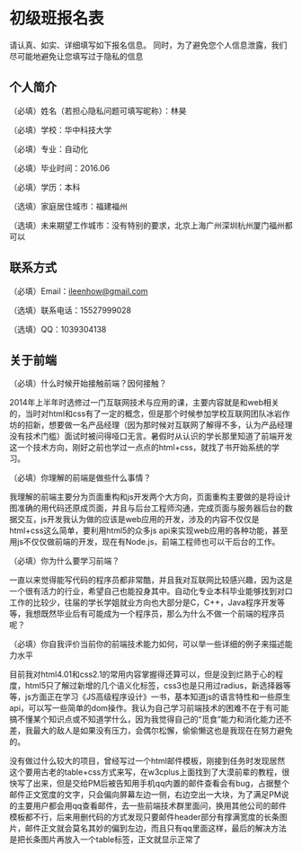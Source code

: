 ﻿# 初级班报名表

请认真、如实、详细填写如下报名信息。
同时，为了避免您个人信息泄露，我们尽可能地避免让您填写过于隐私的信息

## 个人简介

（必填）姓名（若担心隐私问题可填写昵称）：林昊

（必填）学校：华中科技大学

（必填）专业：自动化

（必填）毕业时间：2016.06

（必填）学历：本科

（选填）家庭居住城市：福建福州

（选填）未来期望工作城市：没有特别的要求，北京上海广州深圳杭州厦门福州都可以

## 联系方式

（必填）Email：ileenhow@gmail.com

（选填）联系电话：15527999028

（选填）QQ：1039304138

## 关于前端

（必填）什么时候开始接触前端？因何接触？
	
2014年上半年时选修过一门互联网技术与应用的课，主要内容就是和web相关的，当时对html和css有了一定的概念，但是那个时候参加学校互联网团队冰岩作坊的招新，想要做一名产品经理（因为那时候对互联网了解得不多，认为产品经理没有技术门槛）面试时被问得哑口无言。暑假时从认识的学长那里知道了前端开发这一个技术方向，刚好之前也学过一点点的html+css，就找了书开始系统的学习。

（必填）你理解的前端是做些什么事情？
	
我理解的前端主要分为页面重构和js开发两个大方向，页面重构主要做的是将设计图准确的用代码还原成页面，并且与后台工程师沟通，完成页面与服务器后台的数据交互，js开发我认为做的应该是web应用的开发，涉及的内容不仅仅是html+css这么简单，要利用html5的众多js api来实现web应用的各种功能，甚至用js不仅仅做前端的开发，现在有Node.js，前端工程师也可以干后台的工作。

（必填）你为什么要学习前端？
	
一直以来觉得能写代码的程序员都非常酷，并且我对互联网比较感兴趣，因为这是一个很有活力的行业，希望自己也能投身其中。自动化专业本科毕业能够找到对口工作的比较少，往届的学长学姐就业方向也大部分是C，C++，Java程序开发等等，我想既然毕业后有可能成为一个程序员，那么为什么不做一个前端的程序员呢？

（必填）你自我评价当前你的前端技术能力如何，可以举一些详细的例子来描述能力水平

目前我对html4.01和css2.1的常用内容掌握得还算可以，但是没到烂熟于心的程度，html5只了解过新增的几个语义化标签，css3也是只用过radius，新选择器等等，js方面正在学习《JS高级程序设计》一书，基本知道js的语言特性和一些原生api，可以写一些简单的dom操作。我认为自己学习前端技术的困难不在于有可能搞不懂某个知识点或不知道学什么，因为我觉得自己的“觅食”能力和消化能力还不差，我最大的敌人是如果没有压力，会偶尔松懈，偷偷懒这也是我现在在努力避免的。

没有做过什么较大的项目，曾经写过一个html邮件模板，刚接到任务时发现居然这个要用古老的table+css方式来写，在w3cplus上面找到了大漠前辈的教程，很快写了出来，但是交给PM后被告知用手机qq内置的邮件查看会有bug，占据整个邮件正文宽度的文字，只会偏向屏幕左边一侧，右边空出一大块，为了满足PM说的主要用户都会用qq查看邮件，去一些前端技术群里面问，换用其他公司的邮件模板都不行，后来用删代码的方式发现只要邮件header部分有撑满宽度的长条图片，邮件正文就会莫名其妙的偏到左边，而且只有qq里面这样，最后的解决方法是把长条图片再放入一个table标签，正文就显示正常了
